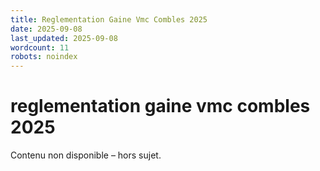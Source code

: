 ```yaml
---
title: Reglementation Gaine Vmc Combles 2025
date: 2025-09-08
last_updated: 2025-09-08
wordcount: 11
robots: noindex
---
```


# reglementation gaine vmc combles 2025

Contenu non disponible – hors sujet.